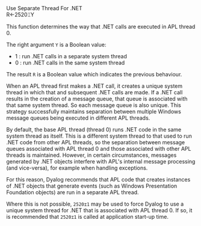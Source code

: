 <div class="heading">
  <div class="name">Use Separate Thread For .NET</div>
  <div class="command">R←2520⌶Y</div>
</div>

This function determines the way that .NET calls are executed in APL thread 0.

The right argument `Y` is a Boolean value:

- 1 : run .NET calls in a separate system thread
- 0 : run .NET calls in the same system thread

The result `R` is a Boolean value which indicates the previous behaviour.

When an APL thread first makes a .NET call, it creates a unique system thread in which that and subsequent .NET calls are made. If a .NET call results in the creation of a message queue, that queue is associated with that same system thread. So each message queue is also unique. This strategy successfully maintains separation between multiple Windows message queues being executed in different APL threads.

By default, the base APL thread (thread 0) runs .NET code in the same system thread as itself. This is a different system thread to that used to run .NET code from other APL threads, so the separation between message queues associated with APL thread 0 and those associated with other APL threads is maintained. However, in certain circumstances, messages generated by .NET objects interfere with APL's internal message processing (and vice-versa), for example when handling exceptions.

For this reason, Dyalog recommends that APL code that creates instances of .NET objects that generate events (such as Windows Presentation Foundation objects) are run in a separate APL thread.

Where this is not possible, `2520⌶1` may be used to force Dyalog to use a unique system thread for .NET that is associated with APL thread 0. If so,  it is recommended that `2520⌶1` is called at application start-up time.
